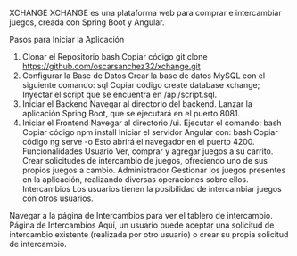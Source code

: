 XCHANGE
XCHANGE es una plataforma web para comprar e intercambiar juegos, creada con Spring Boot y Angular.

Pasos para Iniciar la Aplicación
1. Clonar el Repositorio
bash
Copiar código
git clone https://github.com/oscarsanchez32/xchange.git
2. Configurar la Base de Datos
Crear la base de datos MySQL con el siguiente comando:
sql
Copiar código
create database xchange;
Inyectar el script que se encuentra en /api/script.sql.
3. Iniciar el Backend
Navegar al directorio del backend.
Lanzar la aplicación Spring Boot, que se ejecutará en el puerto 8081.
4. Iniciar el Frontend
Navegar al directorio /ui.
Ejecutar el comando:
bash
Copiar código
npm install
Iniciar el servidor Angular con:
bash
Copiar código
ng serve -o
Esto abrirá el navegador en el puerto 4200.
Funcionalidades
Usuario
Ver, comprar y agregar juegos a su carrito.
Crear solicitudes de intercambio de juegos, ofreciendo uno de sus propios juegos a cambio.
Administrador
Gestionar los juegos presentes en la aplicación, realizando diversas operaciones sobre ellos.
Intercambios
Los usuarios tienen la posibilidad de intercambiar juegos con otros usuarios.

Navegar a la página de Intercambios para ver el tablero de intercambio.
Página de Intercambios
Aquí, un usuario puede aceptar una solicitud de intercambio existente (realizada por otro usuario) o crear su propia solicitud de intercambio.